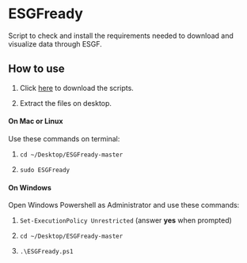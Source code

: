 # ESGFready

Script to check and install the requirements needed to download and visualize data through ESGF.

## How to use

1. Click [here](https://github.com/arildoosilva/ESGFready/archive/master.zip) to download the scripts.

2. Extract the files on desktop.

#### On Mac or Linux
Use these commands on terminal:

1. `cd ~/Desktop/ESGFready-master`

2. `sudo ESGFready`

#### On Windows

Open Windows Powershell as Administrator and use these commands:

1. `Set-ExecutionPolicy Unrestricted` (answer **yes** when prompted)

2. `cd ~/Desktop/ESGFready-master`

3. `.\ESGFready.ps1`
